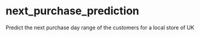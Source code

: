 # next_purchase_prediction
Predict the next purchase day range of the customers for a local store of UK
